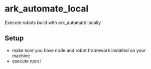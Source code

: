 # ark_automate_local

Execute robots build with ark_automate locally

## Setup

- make sure you have node and robot framework installed on your machine
- execute npm i
